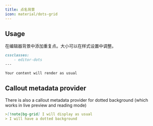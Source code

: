 ```yaml
---
title: 点名背景
icon: material/dots-grid
---
```


## Usage
在编辑器背景中添加重复点。大小可以在样式设置中调整。

```md
cssclasses:
    - editor-dots
---

Your content will render as usual
```

## Callout metadata provider
There is also a callout metadata provider for dotted background (which works in live preview and reading mode)

```md
>[!note|bg-grid] I will display as usual
> I will have a dotted background
```